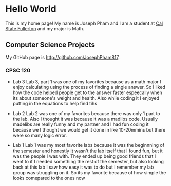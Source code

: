 # Hello World

This is my home page! My name is Joseph Pham and I am a student at [Cal State Fullerton](http://www.fullerton.edu/) and my major is Math.

## Computer Science Projects

My GitHub page is http://github.com/JosephPham817.

### CPSC 120

* Lab 3
Lab 3, part 1 was one of my favorites because as a math major I enjoy calculating using the process 
of finding a single answer. So I liked how the code helped people get to the answer faster espeecally when its about
someone's weight and health. Also while coding it I enjoyed putting in the equations to help find tihs

* Lab 2
Lab 2 was one of my favorites because there was only 1 part to the lab. Also I thought it was because it was 
a madlibs code. Usually madelibs are really funny and my partner and I had fun coding it because 
we I thought we would get it done in like 10-20mmins but there were so many logic error. 

* Lab 1 
Lab 1 was my most favorite labs because it was the beginnning of the semester and honestly It wasn't the lab itself that I found fun, but it was the people I was with. They ended up being good friends that I went to if I needed something the rest of the semester, but also looking back at this lab I saw how easy it was to do but I remember my lab group was struggling on it. So its my favorite because of how simple the looks comepared to the ones  now 